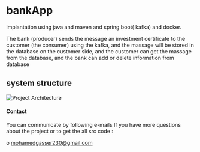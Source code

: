 # bankApp

implantation using java and maven and spring boot( kafka) and docker.

The bank (producer) sends the message an investment certificate to the customer (the consumer) 
using the kafka, and the massage will be stored in the database on the customer side, 
and the customer can get the massage from the database, and the bank can add or delete information from database

## system structure
![Project Architecture](https://github.com/mohamed-gasser/bankApp/assets/102036714/a7580463-2215-49f8-8a13-9743a9d838ed)

#### Contact
You can communicate by following e-mails If you have more questions about the project or to get the all src code :


o mohamedgasser230@gmail.com
